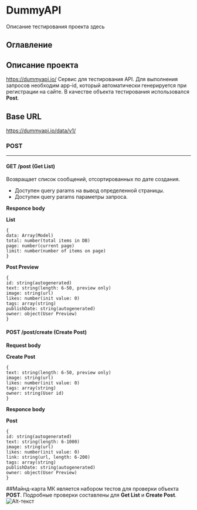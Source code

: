 # DummyAPI

Описание тестирования проекта здесь

## Оглавление

## Описание проекта

https://dummyapi.io/ Сервис для тестирования API. Для выполнения запросов необходим app-id, который автоматически генерируется при регистрации на сайте. В качестве объекта тестирования использовался **Post**.

## Base URL
https://dummyapi.io/data/v1/

### POST
___
#### GET /post (Get List)
Возвращает список сообщений, отсортированных по дате создания.
- Доступен query params на вывод определенной страницы.
- Доступен query params параметры запроса.

**Responce body**

**List**
```javacript
{
data: Array(Model)
total: number(total items in DB)
page: number(current page)
limit: number(number of items on page)
}
```

**Post Preview**
```javacript
{
id: string(autogenerated)
text: string(length: 6-50, preview only)
image: string(url)
likes: number(init value: 0)
tags: array(string)
publishDate: string(autogenerated)
owner: object(User Preview)
}
```

#### POST /post/create (Create Post)

**Request body**

**Create Post**
```javacript
{
text: string(length: 6-50, preview only)
image: string(url)
likes: number(init value: 0)
tags: array(string)
owner: string(User id)
}
```

**Responce body**

**Post**
```javacript
{
id: string(autogenerated)
text: string(length: 6-1000)
image: string(url)
likes: number(init value: 0)
link: string(url, length: 6-200)
tags: array(string)
publishDate: string(autogenerated)
owner: object(User Preview)
}
```



##Майнд-карта
МК является набором тестов для проверки объекта **POST**. Подробные проверки составлены для **Get List** и **Create Post**.
![Alt-текст](https://cloud.mail.ru/public/DMga/by8jq1gnJ "МК")
